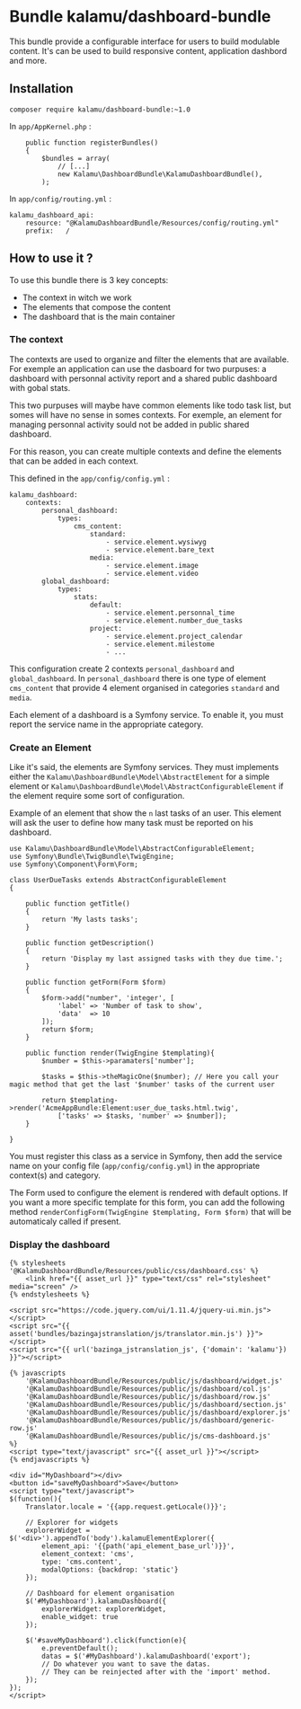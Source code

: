 # Bundle kalamu/dashboard-bundle

This bundle provide a configurable interface for users to build modulable content.
It's can be used to build responsive content, application dashbord and more.

## Installation

`composer require kalamu/dashboard-bundle:~1.0`

In `app/AppKernel.php` :

```
    public function registerBundles()
    {
        $bundles = array(
            // [...]
            new Kalamu\DashboardBundle\KalamuDashboardBundle(),
        );
```

In `app/config/routing.yml` :

```
kalamu_dashboard_api:
    resource: "@KalamuDashboardBundle/Resources/config/routing.yml"
    prefix:   /
```

## How to use it ?

To use this bundle there is 3 key concepts:
* The context in witch we work
* The elements that compose the content
* The dashboard that is the main container


### The context
The contexts are used to organize and filter the elements that are available.
For exemple an application can use the dasboard for two purpuses: a dashboard 
with personnal activity report and a shared public dashboard with gobal stats.

This two purpuses will maybe have common elements like todo task list, but somes
will have no sense in somes contexts. For exemple, an element for managing 
personnal activity sould not be added in public shared dashboard.

For this reason, you can create multiple contexts and define the elements that 
can be added in each context.

This defined in the `app/config/config.yml` :

```
kalamu_dashboard:
    contexts:
        personal_dashboard: 
            types:
                cms_content:
                    standard:
                        - service.element.wysiwyg
                        - service.element.bare_text
                    media:
                        - service.element.image
                        - service.element.video
        global_dashboard:
            types:
                stats:
                    default: 
                        - service.element.personnal_time
                        - service.element.number_due_tasks
                    project:
                        - service.element.project_calendar
                        - service.element.milestome
                        - ...
```

This configuration create 2 contexts `personal_dashboard` and `global_dashboard`.
In `personal_dashboard` there is one type of element `cms_content` that provide
4 element organised in categories `standard` and `media`.

Each element of a dashboard is a Symfony service. To enable it, you must report 
the service name in the appropriate category.


### Create an Element

Like it's said, the elements are Symfony services. They must implements either
the `Kalamu\DashboardBundle\Model\AbstractElement` for a simple element or 
`Kalamu\DashboardBundle\Model\AbstractConfigurableElement` if the element require
some sort of configuration.

Example of an element that show the `n` last tasks of an user. This element will 
ask the user to define how many task must be reported on his dashboard.

```
use Kalamu\DashboardBundle\Model\AbstractConfigurableElement;
use Symfony\Bundle\TwigBundle\TwigEngine;
use Symfony\Component\Form\Form;

class UserDueTasks extends AbstractConfigurableElement
{

    public function getTitle() 
    {
        return 'My lasts tasks';
    }

    public function getDescription() 
    {
        return 'Display my last assigned tasks with they due time.';
    }

    public function getForm(Form $form)
    {
        $form->add("number", 'integer', [
            'label' => 'Number of task to show',
            'data'  => 10
        ]);
        return $form;
    }

    public function render(TwigEngine $templating){
        $number = $this->paramaters['number'];

        $tasks = $this->theMagicOne($number); // Here you call your magic method that get the last '$number' tasks of the current user

        return $templating->render('AcmeAppBundle:Element:user_due_tasks.html.twig', 
            ['tasks' => $tasks, 'number' => $number]);
    }

}
```

You must register this class as a service in Symfony, then add the service name 
on your config file (`app/config/config.yml`) in the appropriate context(s) and
category.

The Form used to configure the element is rendered with default options. If
you want a more specific template for this form, you can add the following method 
`renderConfigForm(TwigEngine $templating, Form $form)` that will be automaticaly 
called if present.

### Display the dashboard

```
{% stylesheets '@KalamuDashboardBundle/Resources/public/css/dashboard.css' %}
    <link href="{{ asset_url }}" type="text/css" rel="stylesheet" media="screen" />
{% endstylesheets %}

<script src="https://code.jquery.com/ui/1.11.4/jquery-ui.min.js"></script>
<script src="{{ asset('bundles/bazingajstranslation/js/translator.min.js') }}"></script>
<script src="{{ url('bazinga_jstranslation_js', {'domain': 'kalamu'}) }}"></script>

{% javascripts
    '@KalamuDashboardBundle/Resources/public/js/dashboard/widget.js'
    '@KalamuDashboardBundle/Resources/public/js/dashboard/col.js'
    '@KalamuDashboardBundle/Resources/public/js/dashboard/row.js'
    '@KalamuDashboardBundle/Resources/public/js/dashboard/section.js'
    '@KalamuDashboardBundle/Resources/public/js/dashboard/explorer.js'
    '@KalamuDashboardBundle/Resources/public/js/dashboard/generic-row.js'
    '@KalamuDashboardBundle/Resources/public/js/cms-dashboard.js'
%}
<script type="text/javascript" src="{{ asset_url }}"></script>
{% endjavascripts %}

<div id="MyDashboard"></div>
<button id="saveMyDashboard">Save</button>
<script type="text/javascript">
$(function(){
    Translator.locale = '{{app.request.getLocale()}}';

    // Explorer for widgets
    explorerWidget = $('<div>').appendTo('body').kalamuElementExplorer({
        element_api: '{{path('api_element_base_url')}}',
        element_context: 'cms',
        type: 'cms.content',
        modalOptions: {backdrop: 'static'}
    });

    // Dashboard for element organisation
    $('#MyDashboard').kalamuDashboard({
        explorerWidget: explorerWidget,
        enable_widget: true
    });

    $('#saveMyDashboard').click(function(e){
        e.preventDefault();
        datas = $('#MyDashboard').kalamuDashboard('export');
        // Do whatever you want to save the datas.
        // They can be reinjected after with the 'import' method.
    });
});
</script>
```
